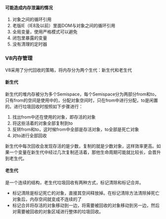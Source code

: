 
#### 可能造成内存泄漏的情况

1. 对象之间的循环引用
2. 老版IE（IE8及以前）里面DOM与对象之间的循环引用
3. 全局变量，使用严格模式可以避免
4. 闭包里暴露的变量
5. 没有清理的定时器

### V8内存管理

V8采用了分代回收的策略，将内存分为两个生代：新生代和老生代

#### 新生代

新生代的堆内存被分为多个Semispace，每个Semispace分为两部分from和to，只有from的空间是使用中的，分配对象空间时，只在from中进行分配，to是闲置的。进行垃圾回收时按照如下步骤进行：

1. 找出from中还在使用的对象，即存活的对象
2. 将这些活着的对象全部复制到to
3. 反转from和to，这时候from中全部是存活对象，to全部是死亡对象
4. 对to进行全部回收

新生代中每次回收会发现存活的是少数，复制的就是少数对象，这样效率更高。如果一个变量在新生代中经过几次复制还活着，那他生命周期可能就比较长，会晋升到老生代。

#### 老生代

是一个连续的结构，老生代垃圾回收有两种方式，标记清除和标记合并。

- 标记清除是标记死亡的对象，直接其空间释放掉。在标记清除方法清除掉死亡对象后，内存空间就变成不连续的了
- 标记合并将存活的对象移动到一边，将需要被回收的对象移动到另一边，然后对需要被回收的对象区域进行整体的垃圾回收。
